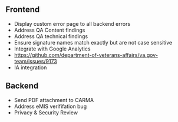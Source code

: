 ## Frontend
- Display custom error page to all backend errors
- Address QA  Content findings
- Address QA technical findings
- Ensure signature names match exactly but are not case sensitive
- Integrate with Google Analytics
- https://github.com/department-of-veterans-affairs/va.gov-team/issues/9173
- IA integration

## Backend
- Send PDF attachment to CARMA
- Address eMIS verififation bug
- Privacy & Security Review
